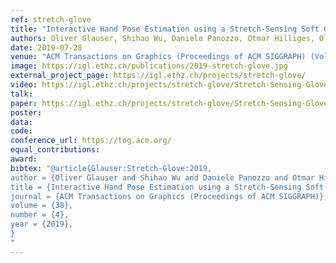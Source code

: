 ```yaml
---
ref: stretch-glove
title: "Interactive Hand Pose Estimation using a Stretch-Sensing Soft Glove"
authors: Oliver Glauser, Shihao Wu, Daniele Panozzo, Otmar Hilliges, Olga Sorkine-Hornung
date: 2019-07-28
venue: "ACM Transactions on Graphics (Proceedings of ACM SIGGRAPH) (Volume: 38, Issue: 4)"
image: https://igl.ethz.ch/publications/2019-stretch-glove.jpg
external_project_page: https://igl.ethz.ch/projects/stretch-glove/
video: https://igl.ethz.ch/projects/stretch-glove/Stretch-Sensing-Glove-2019_video.mp4
talk: 
paper: https://igl.ethz.ch/projects/stretch-glove/Stretch-Sensing-Glove-2019.pdf
poster: 
data: 
code: 
conference_url: https://tog.acm.org/
equal_contributions: 
award: 
bibtex: "@article{Glauser:Stretch-Glove:2019,
author = {Oliver Glauser and Shihao Wu and Daniele Panozzo and Otmar Hilliges and Olga Sorkine-Hornung},
title = {Interactive Hand Pose Estimation using a Stretch-Sensing Soft Glove},
journal = {ACM Transactions on Graphics (Proceedings of ACM SIGGRAPH)},
volume = {38},
number = {4},
year = {2019},
}
"
---
```

